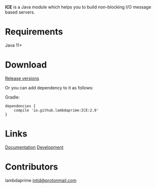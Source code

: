 **ICE** is a Java module which helps you to build non-blocking I/O message based servers.

# Requirements

Java 11+

# Download

[Release versions](https://github.com/lambdaprime/ICE/releases)

Or you can add dependency to it as follows:

Gradle:

```
dependencies {
    compile 'io.github.lambdaprime:ICE:2.0'
}
```

# Links

[Documentation](http://portal2.atwebpages.com/ICE)
[Development](DEVELOPMENT.md)

# Contributors

lambdaprime <intid@protonmail.com>
